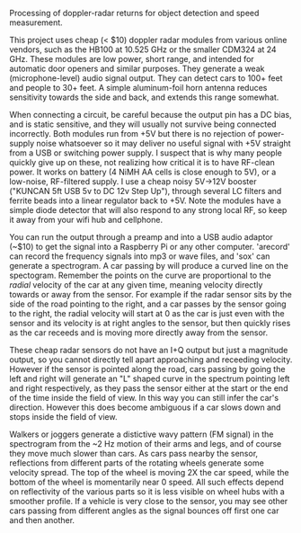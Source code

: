 Processing of doppler-radar returns for object detection and speed measurement.

This project uses cheap (< $10) doppler radar modules from various online vendors, such as the HB100 at 10.525 GHz or the smaller CDM324 at 24 GHz. These modules are low power, short range, and intended for automatic door openers and similar purposes. They generate a weak (microphone-level) audio signal output. They can detect cars to 100+ feet and people to 30+ feet. A simple aluminum-foil horn antenna reduces sensitivity towards the side and back, and extends this range somewhat.

When connecting a circuit, be careful because the output pin has a DC bias, and is static sensitive, and they will usually not survive being connected incorrectly. Both modules run from +5V but there is no rejection of power-supply noise whatsoever so it may deliver no useful signal with +5V straight from a USB or switching power supply. I suspect that is why many people quickly give up on these, not realizing how critical it is to have RF-clean power.  It works on battery (4 NiMH AA cells is close enough to 5V), or a low-noise, RF-filtered supply. I use a cheap noisy 5V->12V booster ("KUNCAN 5ft USB 5v to DC 12v Step Up"), through several LC filters and ferrite beads into a linear regulator back to +5V.  Note the modules have a simple diode detector that will also respond to any strong local RF, so keep it away from your wifi hub and cellphone.

You can run the output through a preamp and into a USB audio adaptor (~$10) to get the signal into a Raspberry Pi or any other computer.  'arecord' can record the frequency signals into mp3 or wave files, and 'sox' can generate a spectrogram. A car passing by will produce a curved line on the spectogram. Remember the points on the curve are proportional to the *radial* velocity of the car at any given time, meaning velocity directly towards or away from the sensor. For example if the radar sensor sits by the side of the road pointing to the right, and a car passes by the sensor going to the right, the radial velocity will start at 0 as the car is just even with the sensor and its velocity is at right angles to the sensor, but then quickly rises as the car receeds and is moving more directly away from the sensor.

These cheap radar sensors do not have an I+Q output but just a magnitude output, so you cannot directly tell apart approaching and receeding velocity. However if the sensor is pointed along the road, cars passing by going the left and right will generate an "L" shaped curve in the spectrum pointing left and right respectively, as they pass the sensor either at the start or the end of the time inside the field of view. In this way you can still infer the car's direction.  However this does become ambiguous if a car slows down and stops inside the field of view.  

Walkers or joggers generate a distictive wavy pattern (FM signal) in the spectrogram from the ~2 Hz motion of their arms and legs, and of course they move much slower than cars. As cars pass nearby the sensor, reflections from different parts of the rotating wheels generate some velocity spread. The top of the wheel is moving 2X the car speed, while the bottom of the wheel is momentarily near 0 speed. All such effects depend on reflectivity of the various parts so it is less visible on wheel hubs with a smoother profile.  If a vehicle is very close to the sensor, you may see other cars passing from different angles as the signal bounces off first one car and then another.
